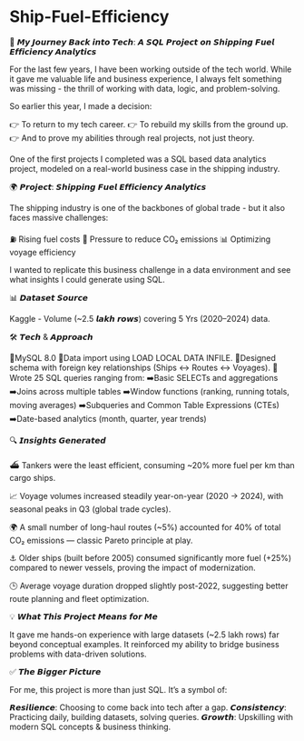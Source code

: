 # Ship-Fuel-Efficiency

🚀 𝙈𝙮 𝙅𝙤𝙪𝙧𝙣𝙚𝙮 𝘽𝙖𝙘𝙠 𝙞𝙣𝙩𝙤 𝙏𝙚𝙘𝙝: 𝘼 𝙎𝙌𝙇 𝙋𝙧𝙤𝙟𝙚𝙘𝙩 𝙤𝙣 𝙎𝙝𝙞𝙥𝙥𝙞𝙣𝙜 𝙁𝙪𝙚𝙡 𝙀𝙛𝙛𝙞𝙘𝙞𝙚𝙣𝙘𝙮 𝘼𝙣𝙖𝙡𝙮𝙩𝙞𝙘𝙨

For the last few years, I have been working outside of the tech world. While it gave me valuable life and business experience, I always felt something was missing - the thrill of working with data, logic, and problem-solving.

So earlier this year, I made a decision:

 👉 To return to my tech career.
 👉 To rebuild my skills from the ground up.
 👉 And to prove my abilities through real projects, not just theory.

One of the first projects I completed was a SQL based data analytics project, modeled on a real-world business case in the shipping industry.

🌍 𝙋𝙧𝙤𝙟𝙚𝙘𝙩: 𝙎𝙝𝙞𝙥𝙥𝙞𝙣𝙜 𝙁𝙪𝙚𝙡 𝙀𝙛𝙛𝙞𝙘𝙞𝙚𝙣𝙘𝙮 𝘼𝙣𝙖𝙡𝙮𝙩𝙞𝙘𝙨

The shipping industry is one of the backbones of global trade - but it also faces massive challenges:

⛽ Rising fuel costs 
🌱 Pressure to reduce CO₂ emissions 
📊 Optimizing voyage efficiency 

I wanted to replicate this business challenge in a data environment and see what insights I could generate using SQL.

📊 𝘿𝙖𝙩𝙖𝙨𝙚𝙩 𝙎𝙤𝙪𝙧𝙘𝙚

Kaggle - Volume (~2.5 𝙡𝙖𝙠𝙝 𝙧𝙤𝙬𝙨) covering 5 Yrs (2020–2024) data.

🛠 𝙏𝙚𝙘𝙝 & 𝘼𝙥𝙥𝙧𝙤𝙖𝙘𝙝

📌MySQL 8.0 
📌Data import using LOAD LOCAL DATA INFILE.
📌Designed schema with foreign key relationships (Ships ↔ Routes ↔ Voyages).
📌Wrote 25 SQL queries ranging from:
➡️Basic SELECTs and aggregations
➡️Joins across multiple tables
➡️Window functions (ranking, running totals, moving averages)
➡️Subqueries and Common Table Expressions (CTEs)
➡️Date-based analytics (month, quarter, year trends)

🔍 𝙄𝙣𝙨𝙞𝙜𝙝𝙩𝙨 𝙂𝙚𝙣𝙚𝙧𝙖𝙩𝙚𝙙

⛴ Tankers were the least efficient, consuming ~20% more fuel per km than cargo ships.

📈 Voyage volumes increased steadily year-on-year (2020 → 2024), with seasonal peaks in Q3 (global trade cycles).

🌍 A small number of long-haul routes (~5%) accounted for 40% of total CO₂ emissions — classic Pareto principle at play.

⚓ Older ships (built before 2005) consumed significantly more fuel (+25%) compared to newer vessels, proving the impact of modernization.

🕒 Average voyage duration dropped slightly post-2022, suggesting better route planning and fleet optimization.

💡 𝙒𝙝𝙖𝙩 𝙏𝙝𝙞𝙨 𝙋𝙧𝙤𝙟𝙚𝙘𝙩 𝙈𝙚𝙖𝙣𝙨 𝙛𝙤𝙧 𝙈𝙚

It gave me hands-on experience with large datasets (~2.5 lakh rows) far beyond conceptual examples. It reinforced my ability to bridge business problems with data-driven solutions.

✅ 𝙏𝙝𝙚 𝘽𝙞𝙜𝙜𝙚𝙧 𝙋𝙞𝙘𝙩𝙪𝙧𝙚

For me, this project is more than just SQL. It’s a symbol of:

𝙍𝙚𝙨𝙞𝙡𝙞𝙚𝙣𝙘𝙚: Choosing to come back into tech after a gap.
𝘾𝙤𝙣𝙨𝙞𝙨𝙩𝙚𝙣𝙘𝙮: Practicing daily, building datasets, solving queries.
𝙂𝙧𝙤𝙬𝙩𝙝: Upskilling with modern SQL concepts & business thinking.

